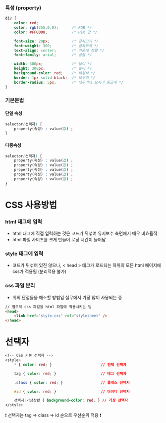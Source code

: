 ### 특성 (property)

```css
div {
    color: red;
    color: rgb(255,0,0);      /* RGB */
    color: #FF0000;           /* HEX 값 */

    font-size: 20px;          /* 글자크기 */
    font-weight: 300;         /* 글자두께 */
    text-align: center;       /* 가운데 정렬 */
    font-family: arial;       /* 글꼴 */

    width: 300px;             /* 넓이 */
    height: 300px;            /* 높이 */
    background-color: red;    /* 배경색 */
    border: 1px solid black;  /* 테두리 */
    border-radius: 5px;       /* 테두리의 모서리 둥글게 */
}
```

### 기본문법

#### 단일 속성
```css
selector(선택자) {
    property(속성) : value(값) ;
}
```

#### 다중속성
```css
selector(선택자) {
    property(속성) : value(값) ;
    property(속성) : value(값) ;
    property(속성) : value(값) ;
    property(속성) : value(값) ;
    property(속성) : value(값) ;
}
```

# CSS 사용방법

### html 태그에 입력

- html 태그에 직접 입력하는 것은 코드가 뒤섞여 유지보수 측면에서 매우 비효율적
- html 파일 사이즈를 크게 만들어 로딩 시간이 늘어남

### style 태그에 입력

- 코드가 뒤섞여 있진 않으나, < head > 태그가 로드되는 하위의 모든 html 페이지에 css가 적용됨 (분리적용 불가)

### css 파일 분리

- 위의 단점들을 해소할 방법임 실무에서 가장 많이 사용되는 중

```html
// 별도의 css 파일을 html 파일에 적용시키는 법
<head>
    <link href="style.css" rel="stylesheet" />
</head>
```

# 선택자

```css
<!-- CSS 기본 선택자 -->
<style>
    * { color: red; }                      // 전체 선택자

    tag { color: red; }                    // 태그 선택자

    .class { color: red; }                 // 클래스 선택자

    #id { color: red; }                    // 아이디 선택자

    선택자:가상상황 { background-color: red; } // 가상 선택자
</style>
```

❗️ 선택자는 tag ⇒ class ⇒ id 순으로 우선순위 적용 ❗️